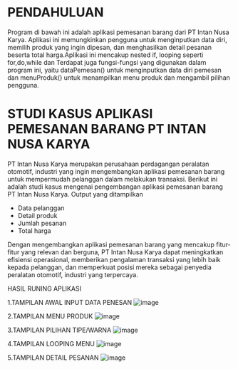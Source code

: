 # PENDAHULUAN

Program di bawah ini adalah aplikasi pemesanan barang dari PT Intan Nusa Karya. 
Aplikasi ini memungkinkan pengguna untuk menginputkan data diri, memilih produk yang ingin dipesan, 
dan menghasilkan detail pesanan beserta total harga.Aplikasi ini mencakup nested if, looping seperti for,do,while 
dan Terdapat juga fungsi-fungsi yang digunakan dalam program ini, yaitu dataPemesan() 
untuk menginputkan data diri pemesan dan menuProduk() untuk menampilkan menu produk dan mengambil pilihan pengguna.

# STUDI KASUS  APLIKASI PEMESANAN BARANG PT INTAN NUSA KARYA

PT Intan Nusa Karya merupakan perusahaan perdagangan peralatan otomotif, 
industri yang ingin mengembangkan aplikasi pemesanan barang untuk mempermudah pelanggan dalam melakukan transaksi. 
Berikut ini adalah studi kasus mengenai pengembangan aplikasi pemesanan barang PT Intan Nusa Karya.
Output yang ditampilkan
   - Data pelanggan
   - Detail produk
   - Jumlah pesanan
   - Total harga

Dengan mengembangkan aplikasi pemesanan barang yang mencakup fitur-fitur yang relevan dan berguna, 
PT Intan Nusa Karya dapat meningkatkan efisiensi operasional, memberikan pengalaman transaksi yang lebih baik kepada pelanggan, 
dan memperkuat posisi mereka sebagai penyedia peralatan otomotif, industri yang terpercaya.

HASIL RUNING APLIKASI

1.TAMPILAN AWAL INPUT DATA PENESAN
 ![image](https://github.com/yogasaputra2896/Project-Cpp-Aplikasi-Pemesanan-PT-Intan-Nusa-Karya/assets/140365312/814a1365-0c07-421a-b726-8e300c1c2290)

2.TAMPILAN MENU PRODUK
![image](https://github.com/yogasaputra2896/Project-Cpp-Aplikasi-Pemesanan-PT-Intan-Nusa-Karya/assets/140365312/cbcc8189-e6d4-4bf5-815e-9ea6e2a5a8f7)

3.TAMPILAN PILIHAN TIPE/WARNA
 ![image](https://github.com/yogasaputra2896/Project-Cpp-Aplikasi-Pemesanan-PT-Intan-Nusa-Karya/assets/140365312/77c279f4-7f60-40b1-939c-0aaae0c7ccf5)

4.TAMPILAN LOOPING MENU
 ![image](https://github.com/yogasaputra2896/Project-Cpp-Aplikasi-Pemesanan-PT-Intan-Nusa-Karya/assets/140365312/0d3d2a1d-cb51-44e5-84ff-fb48a279a556)

5.TAMPILAN DETAIL PESANAN
 ![image](https://github.com/yogasaputra2896/Project-Cpp-Aplikasi-Pemesanan-PT-Intan-Nusa-Karya/assets/140365312/2fa5586e-3be4-40a2-946b-edef2e2d3f3c)



